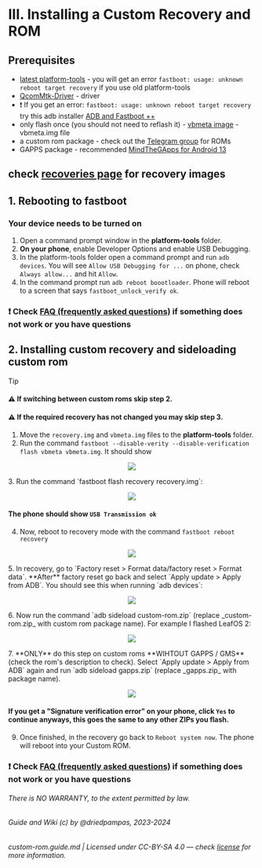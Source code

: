 # III. Installing a Custom Recovery and ROM

## Prerequisites

- [latest platform-tools](https://dl.google.com/android/repository/platform-tools-latest-windows.zip) - you will get an error `fastboot: usage: unknown reboot target recovery` if you use old platform-tools
- [QcomMtk-Driver](https://www.mediafire.com/file/nninaiiqy1e5csa/New+QcomMtk_Driver_Setup_V2.0.1.1_GsmMafia.Com.exe) - driver
- ❗️ If you get an error: `fastboot: usage: unknown reboot target recovery` try this adb installer [ADB and Fastboot ++](https://github.com/K3V1991/ADB-and-FastbootPlusPlus/releases/download/v1.0.8/ADB-and-Fastboot++_v1.0.8.exe)
- only flash once (you should not need to reflash it) - [vbmeta image](https://github.com/bengris32/releases/releases/download/arrow-1.1/vbmeta.img) - vbmeta.img file
- a custom rom package - check out the [Telegram group](https://t.me/Realme8AOSPGroup) for ROMs
- GAPPS package - recommended [MindTheGApps for Android 13](https://androidfilehost.com/?fid=4279422670115734716)

## check [recoveries page](/recovery.md) for recovery images

## 1. Rebooting to fastboot

### Your device needs to be turned on

1.  Open a command prompt window in the **platform-tools** folder.
2.  **On your phone**, enable Developer Options and enable USB Debugging.
3.  In the platform-tools folder open a command prompt and run `adb devices`. You will see `Allow USB Debugging for ...` on phone, check `Always allow...` and hit `Allow`.
4.  In the command prompt run `adb reboot boootloader`. Phone will reboot to a screen that says `fastboot_unlock_verify ok`.

### ❗ Check [FAQ (frequently asked questions)](https://github.com/driedpampas/realme-8-megaguide/wiki/FAQ) if something does not work or you have questions

## 2. Installing custom recovery and sideloading custom rom

> [!TIP]
>
> #### ⚠️ If switching between custom roms skip step 2.
>
> #### ⚠️ If the required recovery has not changed you may skip step 3.

1.  Move the `recovery.img` and `vbmeta.img` files to the **platform-tools** folder.
2.  Run the command `fastboot --disable-verity --disable-verification flash vbmeta vbmeta.img`. It should show
<p align="center"><img src="https://i.imgur.com/MZZyTBc.png"></p>
3.  Run the command `fastboot flash recovery recovery.img`:
<p align="center"><img src="https://i.imgur.com/t7wYi3R.png"></p>

#### The phone should show `USB Transmission ok`

4.  Now, reboot to recovery mode with the command `fastboot reboot recovery`
<p align="center"><img src="https://i.imgur.com/1zwXUmj.png"></p>
5.  In recovery, go to `Factory reset > Format data/factory reset > Format data`. **After** factory reset go back and select `Apply update > Apply from ADB`. You should see this when running `adb devices`:
<p align="center"><img src="https://i.imgur.com/MoiIS9k.png"></p>
6.  Now run the command `adb sideload custom-rom.zip` (replace _custom-rom.zip_ with custom rom package name). For example I flashed LeafOS 2:
<p align="center"><img src="https://i.imgur.com/QZqi1e1.png"></p>
7.  **ONLY** do this step on custom roms **WIHTOUT GAPPS / GMS** (check the rom's description to check). Select `Apply update > Apply from ADB` again and run `adb sideload gapps.zip` (replace _gapps.zip_ with package name).
<p align="center"><img src="https://i.imgur.com/DUEMXrn.png"></p>

#### If you get a "Signature verification error" on your phone, click `Yes` to continue anyways, this goes the same to any other ZIPs you flash.

9.  Once finished, in the recovery go back to `Reboot system now`. The phone will reboot into your Custom ROM.

### ❗ Check [FAQ (frequently asked questions)](https://github.com/driedpampas/realme-8-megaguide/wiki/FAQ) if something does not work or you have questions

###### There is NO WARRANTY, to the extent permitted by law.
###### Guide and Wiki (c) by @driedpampas, 2023-2024
###### custom-rom.guide.md | Licensed under CC-BY-SA 4.0 — check [license](/LICENSE) for more information.
